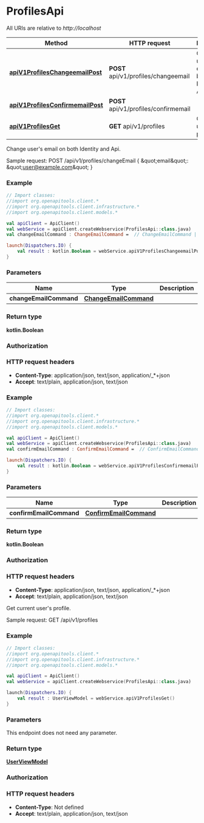 # ProfilesApi

All URIs are relative to *http://localhost*

Method | HTTP request | Description
------------- | ------------- | -------------
[**apiV1ProfilesChangeemailPost**](ProfilesApi.md#apiV1ProfilesChangeemailPost) | **POST** api/v1/profiles/changeemail | Change user&#39;s email on both Identity and Api.
[**apiV1ProfilesConfirmemailPost**](ProfilesApi.md#apiV1ProfilesConfirmemailPost) | **POST** api/v1/profiles/confirmemail | 
[**apiV1ProfilesGet**](ProfilesApi.md#apiV1ProfilesGet) | **GET** api/v1/profiles | Get current user&#39;s profile.



Change user&#39;s email on both Identity and Api.

Sample request:        POST /api/v1/profiles/changeEmail      {          \&quot;email\&quot;: \&quot;user@example.com\&quot;      }

### Example
```kotlin
// Import classes:
//import org.openapitools.client.*
//import org.openapitools.client.infrastructure.*
//import org.openapitools.client.models.*

val apiClient = ApiClient()
val webService = apiClient.createWebservice(ProfilesApi::class.java)
val changeEmailCommand : ChangeEmailCommand =  // ChangeEmailCommand | 

launch(Dispatchers.IO) {
    val result : kotlin.Boolean = webService.apiV1ProfilesChangeemailPost(changeEmailCommand)
}
```

### Parameters

Name | Type | Description  | Notes
------------- | ------------- | ------------- | -------------
 **changeEmailCommand** | [**ChangeEmailCommand**](ChangeEmailCommand.md)|  | [optional]

### Return type

**kotlin.Boolean**

### Authorization



### HTTP request headers

 - **Content-Type**: application/json, text/json, application/_*+json
 - **Accept**: text/plain, application/json, text/json




### Example
```kotlin
// Import classes:
//import org.openapitools.client.*
//import org.openapitools.client.infrastructure.*
//import org.openapitools.client.models.*

val apiClient = ApiClient()
val webService = apiClient.createWebservice(ProfilesApi::class.java)
val confirmEmailCommand : ConfirmEmailCommand =  // ConfirmEmailCommand | 

launch(Dispatchers.IO) {
    val result : kotlin.Boolean = webService.apiV1ProfilesConfirmemailPost(confirmEmailCommand)
}
```

### Parameters

Name | Type | Description  | Notes
------------- | ------------- | ------------- | -------------
 **confirmEmailCommand** | [**ConfirmEmailCommand**](ConfirmEmailCommand.md)|  | [optional]

### Return type

**kotlin.Boolean**

### Authorization



### HTTP request headers

 - **Content-Type**: application/json, text/json, application/_*+json
 - **Accept**: text/plain, application/json, text/json


Get current user&#39;s profile.

Sample request:        GET /api/v1/profiles

### Example
```kotlin
// Import classes:
//import org.openapitools.client.*
//import org.openapitools.client.infrastructure.*
//import org.openapitools.client.models.*

val apiClient = ApiClient()
val webService = apiClient.createWebservice(ProfilesApi::class.java)

launch(Dispatchers.IO) {
    val result : UserViewModel = webService.apiV1ProfilesGet()
}
```

### Parameters
This endpoint does not need any parameter.

### Return type

[**UserViewModel**](UserViewModel.md)

### Authorization



### HTTP request headers

 - **Content-Type**: Not defined
 - **Accept**: text/plain, application/json, text/json


